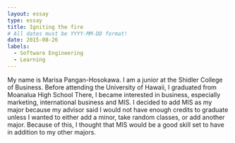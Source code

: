```yaml
---
layout: essay
type: essay
title: Igniting the fire
# All dates must be YYYY-MM-DD format!
date: 2015-08-26
labels:
  - Software Engineering
  - Learning
---
```


My name is Marisa Pangan-Hosokawa. I am a junior at the Shidler College of Business. Before attending the University of Hawaii, I graduated from Moanalua High School
There, I became interested in business, especially marketing, international business and MIS.
I decided to add MIS as my major because my advisor said I would not have enough credits to graduate unless I wanted to either add a minor, take random classes, or add another major.
Because of this, I thought that MIS would be a good skill set to have in addition to my other majors. 
